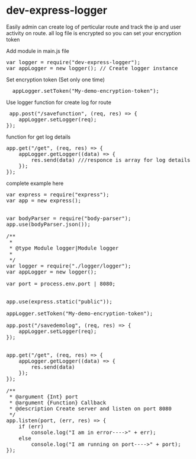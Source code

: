 # dev-express-logger

Easily admin can create log of perticular route and track the ip and user activity on route. all log file is encrypted so you can set your encryption token 

Add module in main.js file 

<pre>
var logger = require("dev-express-logger");
var appLogger = new logger(); // Create logger instance 
</pre> 


Set encryption token  (Set only one time)


<pre>
  appLogger.setToken("My-demo-encryption-token");
</pre>

Use logger function for create log for route 

<pre>
 app.post("/savefunction", (req, res) => {
    appLogger.setLogger(req);
});
</pre>


function for get log details 
<pre>
app.get("/get", (req, res) => {
    appLogger.getLogger((data) => {
        res.send(data) ///responce is array for log details
    });
});
</pre>

complete  example here 

<pre>
var express = require("express");
var app = new express();


var bodyParser = require("body-parser");
app.use(bodyParser.json());

/**
 * 
 * @type Module logger|Module logger
 * 
 */
var logger = require("./logger/logger");
var appLogger = new logger();

var port = process.env.port | 8080;


app.use(express.static("public"));

appLogger.setToken("My-demo-encryption-token");

app.post("/savedemolog", (req, res) => {
    appLogger.setLogger(req);
});


app.get("/get", (req, res) => {
    appLogger.getLogger((data) => {
        res.send(data)
    });
});

/**
 * @argument {Int} port 
 * @argument {Function} Callback 
 * @description Create server and listen on port 8080 
 */
app.listen(port, (err, res) => {
    if (err)
        console.log("I am in error---->" + err);
    else
        console.log("I am running on port---->" + port);
});
</pre>
